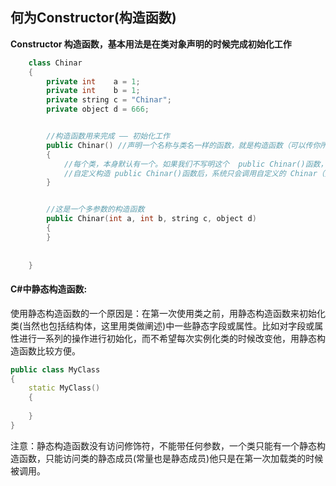 ## 何为Constructor(构造函数)

**Constructor 构造函数，基本用法是在类对象声明的时候完成初始化工作**

```c++
    class Chinar
    {
        private int    a = 1;
        private int    b = 1;
        private string c = "Chinar";
        private object d = 666;


        //构造函数用来完成 —— 初始化工作
        public Chinar() //声明一个名称与类名一样的函数，就是构造函数（可以传你所需要的参数，写你所需的方法） 
        {
            //每个类，本身默认有一个。如果我们不写明这个  public Chinar()函数，系统仅调用系统默认的。
            //自定义构造 public Chinar()函数后，系统只会调用自定义的 Chinar（）
        }


        //这是一个多参数的构造函数
        public Chinar(int a, int b, string c, object d)
        {
        }
        
        
    }
```



#### C#中静态构造函数:

使用静态构造函数的一个原因是：在第一次使用类之前，用静态构造函数来初始化类(当然也包括结构体，这里用类做阐述)中一些静态字段或属性。比如对字段或属性进行一系列的操作进行初始化，而不希望每次实例化类的时候改变他，用静态构造函数比较方便。

```c++
public class MyClass
{
	static MyClass()
	{
 
	}
}
```

注意：静态构造函数没有访问修饰符，不能带任何参数，一个类只能有一个静态构造函数，只能访问类的静态成员(常量也是静态成员)他只是在第一次加载类的时候被调用。